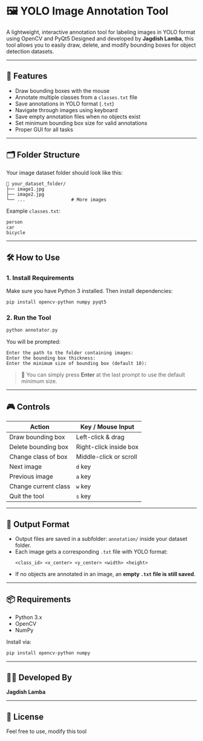 # 🖼️ YOLO Image Annotation Tool

A lightweight, interactive annotation tool for labeling images in YOLO format using OpenCV and PyQt5 Designed and developed by **Jagdish Lamba**, this tool allows you to easily draw, delete, and modify bounding boxes for object detection datasets.

---

## 🚀 Features

- Draw bounding boxes with the mouse
- Annotate multiple classes from a `classes.txt` file
- Save annotations in YOLO format (`.txt`)
- Navigate through images using keyboard
- Save empty annotation files when no objects exist
- Set minimum bounding box size for valid annotations
- Proper GUI for all tasks


---

## 🗂️ Folder Structure

Your image dataset folder should look like this:

```
📂 your_dataset_folder/
├── image1.jpg
├── image2.jpg
└── ...                 # More images
```

Example `classes.txt`:

```
person
car
bicycle
```

---

## 🛠️ How to Use

### 1. Install Requirements

Make sure you have Python 3 installed. Then install dependencies:

```bash
pip install opencv-python numpy pyqt5
```

### 2. Run the Tool

```bash
python annotator.py
```

You will be prompted:

```
Enter the path to the folder containing images:
Enter the bounding box thickness:
Enter the minimum size of bounding box (default 10):
```

> 📌 You can simply press **Enter** at the last prompt to use the default minimum size.

---

## 🎮 Controls

| Action                       | Key / Mouse Input     |
|-----------------------------|-----------------------|
| Draw bounding box           | Left-click & drag     |
| Delete bounding box         | Right-click inside box|
| Change class of box         | Middle-click or scroll|
| Next image                  | `d` key               |
| Previous image              | `a` key               |
| Change current class        | `w` key               |
| Quit the tool               | `s` key               |

---

## 💾 Output Format

- Output files are saved in a subfolder: `annotation/` inside your dataset folder.
- Each image gets a corresponding `.txt` file with YOLO format:
  ```
  <class_id> <x_center> <y_center> <width> <height>
  ```
- If no objects are annotated in an image, an **empty `.txt` file is still saved**.

---

## 📦 Requirements

- Python 3.x
- OpenCV
- NumPy

Install via:

```bash
pip install opencv-python numpy
```

---

## 👨‍💻 Developed By

**Jagdish Lamba**  

---

## 📄 License
Feel free to use, modify this tool
